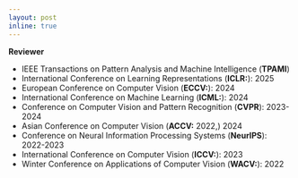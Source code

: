 ```yaml
---
layout: post
inline: true
---
```


**Reviewer**
- IEEE Transactions on Pattern Analysis and Machine Intelligence (**TPAMI**)
- International Conference on Learning Representations (**ICLR:**): 2025
- European Conference on Computer Vision (**ECCV:**): 2024
- International Conference on Machine Learning (**ICML:**): 2024
- Conference on Computer Vision and Pattern Recognition (**CVPR**): 2023-2024
- Asian Conference on Computer Vision (**ACCV:** 2022,) 2024
- Conference on Neural Information Processing Systems (**NeurIPS**): 2022-2023
- International Conference on Computer Vision (**ICCV:**): 2023
- Winter Conference on Applications of Computer Vision (**WACV:**): 2022